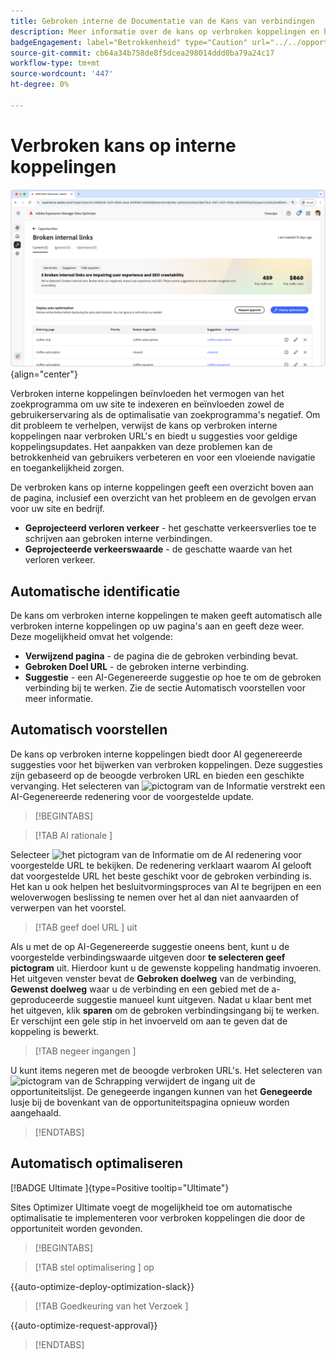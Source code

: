 ```yaml
---
title: Gebroken interne de Documentatie van de Kans van verbindingen
description: Meer informatie over de kans op verbroken koppelingen en hoe u deze kunt gebruiken om de betrokkenheid op uw website te verbeteren.
badgeEngagement: label="Betrokkenheid" type="Caution" url="../../opportunity-types/engagement.md" tooltip="Betrokkenheid"
source-git-commit: cb64a34b758de8f5dcea298014ddd0ba79a24c17
workflow-type: tm+mt
source-wordcount: '447'
ht-degree: 0%

---
```



# Verbroken kans op interne koppelingen

![ Verbroken interne verbindingskansen ](./assets/broken-internal-links/hero.png){align="center"}

Verbroken interne koppelingen beïnvloeden het vermogen van het zoekprogramma om uw site te indexeren en beïnvloeden zowel de gebruikerservaring als de optimalisatie van zoekprogramma&#39;s negatief. Om dit probleem te verhelpen, verwijst de kans op verbroken interne koppelingen naar verbroken URL&#39;s en biedt u suggesties voor geldige koppelingsupdates. Het aanpakken van deze problemen kan de betrokkenheid van gebruikers verbeteren en voor een vloeiende navigatie en toegankelijkheid zorgen.

De verbroken kans op interne koppelingen geeft een overzicht boven aan de pagina, inclusief een overzicht van het probleem en de gevolgen ervan voor uw site en bedrijf.

* **Geprojecteerd verloren verkeer** - het geschatte verkeersverlies toe te schrijven aan gebroken interne verbindingen.
* **Geprojecteerde verkeerswaarde** - de geschatte waarde van het verloren verkeer.

## Automatische identificatie

<!---![Auto-identify broken internal links](./assets/missing-or-invalid-metadata/auto-identify.png){align="center"}-->

De kans om verbroken interne koppelingen te maken geeft automatisch alle verbroken interne koppelingen op uw pagina&#39;s aan en geeft deze weer. Deze mogelijkheid omvat het volgende:

* **Verwijzend pagina** - de pagina die de gebroken verbinding bevat.
* **Gebroken Doel URL** - de gebroken interne verbinding.
* **Suggestie** - een AI-Gegenereerde suggestie op hoe te om de gebroken verbinding bij te werken. Zie de sectie Automatisch voorstellen voor meer informatie.

## Automatisch voorstellen

<!--![Auto-suggest broken internal links](./assets/broken-internal-links/auto-suggest.png){align="center"}-->

De kans op verbroken interne koppelingen biedt door AI gegenereerde suggesties voor het bijwerken van verbroken koppelingen. Deze suggesties zijn gebaseerd op de beoogde verbroken URL en bieden een geschikte vervanging. Het selecteren van ![ pictogram van de Informatie ](https://spectrum.adobe.com/static/icons/workflow_18/Smock_InfoOutline_18_N.svg) verstrekt een AI-Gegenereerde redenering voor de voorgestelde update.


>[!BEGINTABS]

>[!TAB  AI rationale ]

<!--[AI rationale of broken internal links](./assets/broken-internal-links/auto-suggest-ai-rationale.png) -->

Selecteer ![ het pictogram van de Informatie ](https://spectrum.adobe.com/static/icons/workflow_18/Smock_InfoOutline_18_N.svg) om de AI redenering voor voorgestelde URL te bekijken. De redenering verklaart waarom AI gelooft dat voorgestelde URL het beste geschikt voor de gebroken verbinding is. Het kan u ook helpen het besluitvormingsproces van AI te begrijpen en een weloverwogen beslissing te nemen over het al dan niet aanvaarden of verwerpen van het voorstel.

>[!TAB  geef doel URL ] uit

<!--![Edit suggested URL of broken internal links](./assets/broken-internal-links/edit-target-url.png){align="center"}-->

Als u met de op AI-Gegenereerde suggestie oneens bent, kunt u de voorgestelde verbindingswaarde uitgeven door **te selecteren geef pictogram** uit. Hierdoor kunt u de gewenste koppeling handmatig invoeren. Het uitgeven venster bevat de **Gebroken doelweg** van de verbinding, **Gewenst doelweg** waar u de verbinding en een gebied met de a-geproduceerde suggestie manueel kunt uitgeven. Nadat u klaar bent met het uitgeven, klik **sparen** om de gebroken verbindingsingang bij te werken. Er verschijnt een gele stip in het invoerveld om aan te geven dat de koppeling is bewerkt.

>[!TAB  negeer ingangen ]

<!--![Ignore broken links](./assets/broken-internal-links/ignore.png){align="center"}-->

U kunt items negeren met de beoogde verbroken URL&#39;s. Het selecteren van ![ pictogram van de Schrapping ](https://spectrum.adobe.com/static/icons/ui_18/CrossSize500.svg) verwijdert de ingang uit de opportuniteitslijst. De genegeerde ingangen kunnen van het **Genegeerde** lusje bij de bovenkant van de opportuniteitspagina opnieuw worden aangehaald.

>[!ENDTABS]


## Automatisch optimaliseren

[!BADGE  Ultimate ]{type=Positive tooltip="Ultimate"}

<!---![Auto-optimize suggested invalid or missing metadata](./assets/broken-internal-links/auto-optimize.png){align="center"}-->

Sites Optimizer Ultimate voegt de mogelijkheid toe om automatische optimalisatie te implementeren voor verbroken koppelingen die door de opportuniteit worden gevonden. <!--- TBD-need more in-depth and opportunity specific information here. What does the auto-optimization do?-->


>[!BEGINTABS]

>[!TAB  stel optimalisering ] op

{{auto-optimize-deploy-optimization-slack}}

>[!TAB  Goedkeuring van het Verzoek ]

{{auto-optimize-request-approval}}

>[!ENDTABS]

